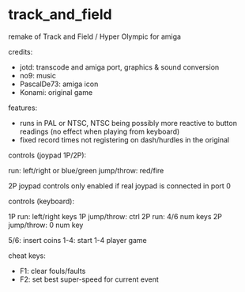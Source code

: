 # track_and_field
remake of Track and Field / Hyper Olympic for amiga

credits:
- jotd: transcode and amiga port, graphics & sound conversion
- no9: music
- PascalDe73: amiga icon
- Konami: original game

features:

- runs in PAL or NTSC, NTSC being possibly more reactive to button readings
(no effect when playing from keyboard)
- fixed record times not registering on dash/hurdles in the original

controls (joypad 1P/2P):

run: left/right or blue/green
jump/throw: red/fire

2P joypad controls only enabled if real joypad is connected in port 0

controls (keyboard):

1P run: left/right keys
1P jump/throw: ctrl
2P run: 4/6 num keys
2P jump/throw: 0 num key

5/6: insert coins
1-4: start 1-4 player game

cheat keys:

- F1: clear fouls/faults
- F2: set best super-speed for current event